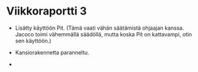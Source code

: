 # Viikkoraportti 3

* Lisätty käyttöön Pit. (Tämä vaati vähän säätämistä ohjaajan kanssa. Jacoco toimi vähemmällä säädöllä, mutta koska Pit on kattavampi, otin sen käyttöön.)

* Kansiorakennetta paranneltu.

* 